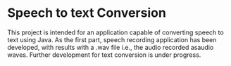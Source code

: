 # Speech to text Conversion 
This project is intended for an application capable of converting speech to text using Java. As the first part, speech recording application has been developed, with results with a .wav file i.e., the audio recorded asaudio waves. Further development for text conversion is under progress.
